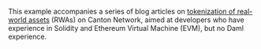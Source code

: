 This example accompanies a series of blog articles on [tokenization of real-world assets](https://blog.digitalasset.com/blog/tokenization-of-rwas-on-canton-network-vs-evm-chains-part-1) (RWAs) on Canton Network, aimed at developers who have experience in Solidity and Ethereum Virtual Machine (EVM), but no Daml experience.
